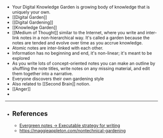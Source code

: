 - Your Digital Knowledge Garden is growing body of knowledge that is uniquely your own.
- [[Digital Garden]]
- [[Digital Gardening]]
- [[Knowledge Garden]]
- [[Medium of Thought]] similar to the Internet, where you write and inter-link notes in a non-hierarchical way. It's called a garden because the notes are tended and evolve over time as you accrue knowledge.
- Atomic notes are inter-linked with each other.
- Information has no beginning and end, it's non-linear; it's meant to be explored
- As you write lots of concept-oriented notes you can make an outline by shuffling the note titles, write notes on any missing material, and edit them together into a narrative.
- Everyone discovers their own gardening style
- Also related to [[Second Brain]] notion.
- [[Anger]]
-
- ---
- ## References
	- [Evergreen notes -> Executable strategy for writing](https://notes.andymatuschak.org/z4SDCZQeRo4xFEQ8H4qrSqd68ucpgE6LU155C?stackedNotes=z3PBVkZ2SvsAgFXkjHsycBeyS6Cw1QXf7kcD8)
	- https://maggieappleton.com/nontechnical-gardening